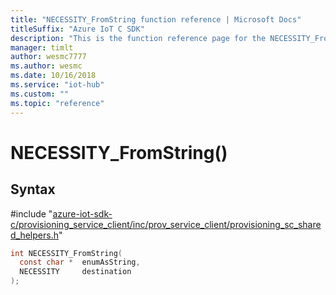 ```yaml
---                             
title: "NECESSITY_FromString function reference | Microsoft Docs" 
titleSuffix: "Azure IoT C SDK"            
description: "This is the function reference page for the NECESSITY_FromString() function in the Azure IoT C SDK. This SDK is used with Azure IoT Hub and Azure IoT Hub Device Provisioning Service"            
manager: timlt                 
author: wesmc7777              
ms.author: wesmc               
ms.date: 10/16/2018                    
ms.service: "iot-hub"             
ms.custom: ""                
ms.topic: "reference"        
---                            
```


# NECESSITY_FromString()

## Syntax

\#include "[azure-iot-sdk-c/provisioning_service_client/inc/prov_service_client/provisioning_sc_shared_helpers.h](../provisioning-sc-shared-helpers-h.md)"  
```C
int NECESSITY_FromString(
  const char *  enumAsString,
  NECESSITY     destination
);
```

